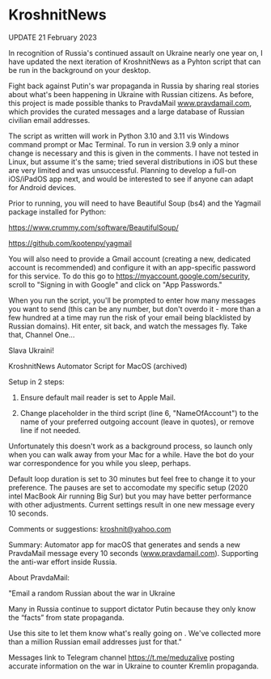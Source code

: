 # KroshnitNews

UPDATE 21 February 2023

In recognition of Russia's continued assault on Ukraine nearly one year on, I have updated the next iteration of KroshnitNews as a Pyhton script that can be run in the background on your desktop.

Fight back against Putin's war propaganda in Russia by sharing real stories about what's been happening in Ukraine with Russian citizens. As before, this project is made possible thanks to PravdaMail www.pravdamail.com, which provides the curated messages and a large database of Russian civilian email addresses.

The script as written will work in Python 3.10 and 3.11 vis Windows command prompt or Mac Terminal. To run in version 3.9 only a minor change is necessary and this is given in the comments. I have not tested in Linux, but assume it's the same; tried several distributions in iOS but these are very limited and was unsuccessful. Planning to develop a full-on iOS/iPadOS app next, and would be interested to see if anyone can adapt for Android devices.

Prior to running, you will need to have Beautiful Soup (bs4) and the Yagmail package installed for Python:

https://www.crummy.com/software/BeautifulSoup/

https://github.com/kootenpv/yagmail

You will also need to provide a Gmail account (creating a new, dedicated account is recommended) and configure it with an app-specific password for this service. To do this go to https://myaccount.google.com/security, scroll to "Signing in with Google" and click on "App Passwords."

When you run the script, you'll be prompted to enter how many messages you want to send (this can be any number, but don't overdo it - more than a few hundred at a time may run the risk of your email being blacklisted by Russian domains). Hit enter, sit back, and watch the messages fly. Take that, Channel One...

Slava Ukraini!



KroshnitNews Automator Script for MacOS (archived)

Setup in 2 steps:

1) Ensure default mail reader is set to Apple Mail.

2) Change placeholder in the third script (line 6, "NameOfAccount") to the name of your preferred outgoing account (leave in quotes), or remove line if not needed.

Unfortunately this doesn't work as a background process, so launch only when you can walk away from your Mac for a while. Have the bot do your war correspondence for you while you sleep, perhaps.

Default loop duration is set to 30 minutes but feel free to change it to your preference. The pauses are set to accomodate my specific setup (2020 intel MacBook Air running Big Sur) but you may have better performance with other adjustments. Current settings result in one new message every 10 seconds.

Comments or suggestions: kroshnit@yahoo.com

Summary:
Automator app for macOS that generates and sends a new PravdaMail message every 10 seconds (www.pravdamail.com). Supporting the anti-war effort inside Russia.

About PravdaMail:

"Email a random Russian about the war in Ukraine

Many in Russia continue to support dictator Putin because they only know the “facts” from state propaganda.

Use this site to let them know what's really going on . We've collected more than a million Russian email addresses just for that."

Messages link to Telegram channel https://t.me/meduzalive posting accurate information on the war in Ukraine to counter Kremlin propaganda.
